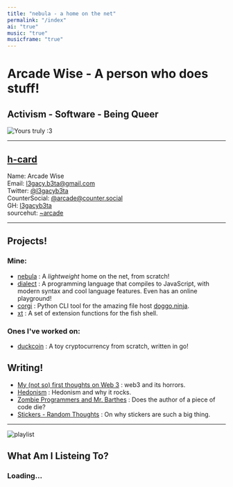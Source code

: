 ```yaml
---
title: "nebula - a home on the net"
permalink: "/index"
ai: "true"
music: "true"
musicframe: "true"
---
```


# Arcade Wise - A person who does stuff!

## Activism - Software - Being Queer

![Yours truly :3](static/me.png)

---

## [h-card](https://indieweb.org/h-card)  

Name: Arcade Wise  
Email: <a href="mailto:l3gacy.b3ta@gmail.com" rel="me">l3gacy.b3ta@gmail.com</a>  
Twitter: <a href ="https://twitter.com/l3gacyb3ta" rel="me">@l3gacyb3ta</a>  
CounterSocial: <a rel="me" href="https://counter.social/@arcade">@arcade@counter.social</a>  
GH: <a href="https://github.com/l3gacyb3ta" rel="me">l3gacyb3ta</a>  
sourcehut: <a href="https://sr.ht/~arcade" rel="me">~arcade</a>

---

## Projects!

### Mine:

- [nebula](https://sr.ht/~arcade/nebula) : A _lightweight_ home on the net, from scratch!
- [dialect](https://github.com/l3gacyb3ta/dialect) : A programming language that compiles to JavaScript, with modern syntax and cool language features. Even has an online playground!
- [corgi](https://github.com/l3gacyb3ta/corgi) : Python CLI tool for the amazing file host [doggo.ninja](https://doggo.ninja/).
- [xt](https://github.com/l3gacyb3ta/xt) : A set of extension functions for the fish shell.

### Ones I've worked on:

- [duckcoin](https://github.com/quackduck/duckcoin) : A toy cryptocurrency from scratch, written in go!

## Writing!

- [My (not so) first thoughts on Web 3](/web3.html) : web3 and its horrors.
- [Hedonism](/hedonism.html) : Hedonism and why it rocks.
- [Zombie Programmers and Mr. Barthes](/zombieProgrammers.html) : Does the author of a piece of code die?
- [Stickers - Random Thoughts](/rndm/stickers.html) : On why stickers are such a big thing.

---
  
  




<div class="main-music" id="music">
      <img src="https://upload.wikimedia.org/wikipedia/commons/b/b9/Youtube_loading_symbol_1_(wobbly).gif" alt="playlist" class="playlist" id="playlist" />
      <div id="right">
        <h2 id="title">What Am I Listeing To?</h2>
        <h3 id="artist">Loading...</h3>
      </div>
    <script src="/static/yc.js"></script>
</div>